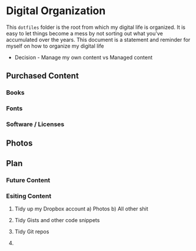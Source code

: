 # Digital Organization

This `dotfiles` folder is the root from which my digital life is organized.
It is easy to let things become a mess by not sorting out what you've accumulated over the years.
This document is a statement and reminder for myself on how to organize my digital life

* Decision - Manage my own content vs Managed content

## Purchased Content

### Books

### Fonts

### Software / Licenses

## Photos


## Plan

### Future Content

### Esiting Content

1. Tidy up my Dropbox account 
  a) Photos
  b) All other shit

2. Tidy Gists and other code snippets

3. Tidy Git repos

4. 
